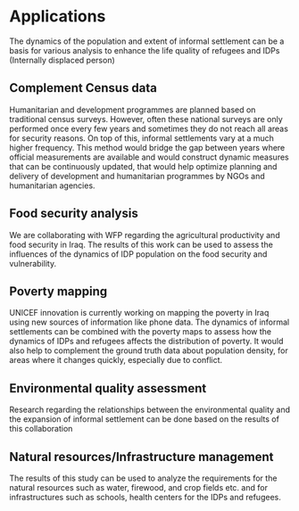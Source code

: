 # Applications
The dynamics of the population and extent of informal settlement can be a basis for various analysis to enhance the life quality of refugees and IDPs (Internally displaced person)

## Complement Census data
Humanitarian and development programmes are planned based on traditional census surveys. However, often these national surveys are only performed once every few years and sometimes they do not reach all areas for security reasons. On top of this, informal settlements vary at a much higher frequency. This method would bridge the gap between years where official measurements are available and would construct dynamic measures that can be continuously updated, that would help optimize planning and delivery of development and humanitarian programmes by NGOs and humanitarian agencies.

## Food security analysis
We are collaborating with WFP regarding the agricultural productivity and food security in Iraq. The results of this work can be used to assess the influences of the dynamics of IDP population on the food security and vulnerability.
## Poverty mapping
UNICEF innovation is currently working on mapping the poverty in Iraq using new sources of information like phone data. The dynamics of informal settlements can be combined with the poverty maps to assess how the dynamics of IDPs and refugees affects the distribution of poverty. It would also help to complement the ground truth data about population density, for areas where it changes quickly, especially due to conflict.

## Environmental quality assessment
Research regarding the relationships between the environmental quality and the expansion of informal settlement can be done based on the results of this collaboration 	

## Natural resources/Infrastructure management
The results of this study can be used to analyze the requirements for the natural resources such as water, firewood, and crop fields etc. and for infrastructures such as schools, health centers for the IDPs and refugees.